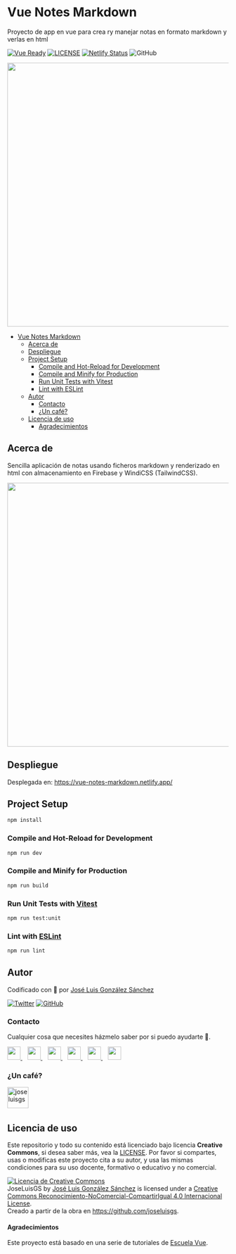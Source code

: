 # Vue Notes Markdown

Proyecto de app en vue para crea ry manejar notas en formato markdown y verlas en html

[![Vue Ready](https://img.shields.io/badge/Code-Vue.js-%2342b983)](https://es.vuejs.org/)
[![LICENSE](https://img.shields.io/badge/Lisence-CC-%23e64545)](https://joseluisgs.github.io/docs/license/)
[![Netlify Status](https://api.netlify.com/api/v1/badges/730adb7c-1fc8-4fca-896b-52fca23e6130/deploy-status)](https://app.netlify.com/sites/vue-notes-markdown/deploys)
![GitHub](https://img.shields.io/github/last-commit/joseluisgs/vue-notes-markdown)

<p align="center">
  <a href="https://joseluisgs.github.io/" target="_blank"><img src="https://anthoncode.com/wp-content/uploads/2019/05/vue.jpg" 
  width='600px' borderRadius='1rem' boxShadow = '0 5px 18px rgba(0,0,0,0.3)'></a>
</p>

- [Vue Notes Markdown](#vue-notes-markdown)
  - [Acerca de](#acerca-de)
  - [Despliegue](#despliegue)
  - [Project Setup](#project-setup)
    - [Compile and Hot-Reload for Development](#compile-and-hot-reload-for-development)
    - [Compile and Minify for Production](#compile-and-minify-for-production)
    - [Run Unit Tests with Vitest](#run-unit-tests-with-vitest)
    - [Lint with ESLint](#lint-with-eslint)
  - [Autor](#autor)
    - [Contacto](#contacto)
    - [¿Un café?](#un-café)
  - [Licencia de uso](#licencia-de-uso)
      - [Agradecimientos](#agradecimientos)

## Acerca de

Sencilla aplicación de notas usando ficheros markdown y renderizado en html con almacenamiento en Firebase y WindiCSS (TailwindCSS).

<p align="center">
  <img src="https://anthoncode.com/wp-content/uploads/2019/05/vue.jpg" 
  width='600px' borderRadius='1rem' boxShadow = '0 5px 18px rgba(0,0,0,0.3)'>
</p>

## Despliegue

Desplegada en: https://vue-notes-markdown.netlify.app/

## Project Setup

```sh
npm install
```

### Compile and Hot-Reload for Development

```sh
npm run dev
```

### Compile and Minify for Production

```sh
npm run build
```

### Run Unit Tests with [Vitest](https://vitest.dev/)

```sh
npm run test:unit
```

### Lint with [ESLint](https://eslint.org/)

```sh
npm run lint
```

## Autor

Codificado con :sparkling_heart: por [José Luis González Sánchez](https://twitter.com/joseluisgonsan)

[![Twitter](https://img.shields.io/twitter/follow/joseluisgonsan?style=social)](https://twitter.com/joseluisgonsan)
[![GitHub](https://img.shields.io/github/followers/joseluisgs?style=social)](https://github.com/joseluisgs)

### Contacto

<p>
  Cualquier cosa que necesites házmelo saber por si puedo ayudarte 💬.
</p>
<p>
 <a href="https://joseluisgs.github.io/" target="_blank">
        <img src="https://joseluisgs.github.io/img/favicon.png" 
    height="30">
    </a>  &nbsp;&nbsp;
    <a href="https://github.com/joseluisgs" target="_blank">
        <img src="https://distreau.com/github.svg" 
    height="30">
    </a> &nbsp;&nbsp;
        <a href="https://twitter.com/joseluisgonsan" target="_blank">
        <img src="https://i.imgur.com/U4Uiaef.png" 
    height="30">
    </a> &nbsp;&nbsp;
    <a href="https://www.linkedin.com/in/joseluisgonsan" target="_blank">
        <img src="https://upload.wikimedia.org/wikipedia/commons/thumb/c/ca/LinkedIn_logo_initials.png/768px-LinkedIn_logo_initials.png" 
    height="30">
    </a>  &nbsp;&nbsp;
    <a href="https://discordapp.com/users/joseluisgs#3560" target="_blank">
        <img src="https://logodownload.org/wp-content/uploads/2017/11/discord-logo-4-1.png" 
    height="30">
    </a> &nbsp;&nbsp;
    <a href="https://g.dev/joseluisgs" target="_blank">
        <img loading="lazy" src="https://googlediscovery.com/wp-content/uploads/google-developers.png" 
    height="30">
    </a>    
</p>

### ¿Un café?

<p><a href="https://www.buymeacoffee.com/joseluisgs"> <img align="left" src="https://cdn.buymeacoffee.com/buttons/v2/default-blue.png" height="48" alt="joseluisgs" /></a></p><br><br><br>

## Licencia de uso

Este repositorio y todo su contenido está licenciado bajo licencia **Creative Commons**, si desea saber más, vea la [LICENSE](https://joseluisgs.github.io/docs/license/). Por favor si compartes, usas o modificas este proyecto cita a su autor, y usa las mismas condiciones para su uso docente, formativo o educativo y no comercial.

<a rel="license" href="http://creativecommons.org/licenses/by-nc-sa/4.0/"><img alt="Licencia de Creative Commons" style="border-width:0" src="https://i.creativecommons.org/l/by-nc-sa/4.0/88x31.png" /></a><br /><span xmlns:dct="http://purl.org/dc/terms/" property="dct:title">JoseLuisGS</span> by <a xmlns:cc="http://creativecommons.org/ns#" href="https://joseluisgs.github.io/" property="cc:attributionName" rel="cc:attributionURL">José Luis González Sánchez</a> is licensed under a <a rel="license" href="http://creativecommons.org/licenses/by-nc-sa/4.0/">Creative Commons Reconocimiento-NoComercial-CompartirIgual 4.0 Internacional License</a>.<br />Creado a partir de la obra en <a xmlns:dct="http://purl.org/dc/terms/" href="https://github.com/joseluisgs" rel="dct:source">https://github.com/joseluisgs</a>.

#### Agradecimientos

Este proyecto está basado en una serie de tutoriales de [Escuela Vue](https://escuelavue.es/proyectos/curso-vue-3-desarrolla-3-proyectos).
